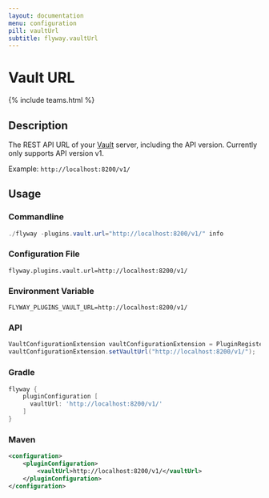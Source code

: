 ```yaml
---
layout: documentation
menu: configuration
pill: vaultUrl
subtitle: flyway.vaultUrl
---
```


# Vault URL
{% include teams.html %}

## Description
The REST API URL of your [Vault](https://www.vaultproject.io/) server, including the API version. Currently only supports API version v1.

Example: `http://localhost:8200/v1/`

## Usage

### Commandline
```powershell
./flyway -plugins.vault.url="http://localhost:8200/v1/" info
```

### Configuration File
```properties
flyway.plugins.vault.url=http://localhost:8200/v1/
```

### Environment Variable
```properties
FLYWAY_PLUGINS_VAULT_URL=http://localhost:8200/v1/
```

### API
```java
VaultConfigurationExtension vaultConfigurationExtension = PluginRegister.getConfigurationExtension(VaultConfigurationExtension.class)
vaultConfigurationExtension.setVaultUrl("http://localhost:8200/v1/");
```

### Gradle
```groovy
flyway {
    pluginConfiguration [
      vaultUrl: 'http://localhost:8200/v1/'
    ]
}
```

### Maven
```xml
<configuration>
    <pluginConfiguration>
        <vaultUrl>http://localhost:8200/v1/</vaultUrl>
    </pluginConfiguration>
</configuration>
```
